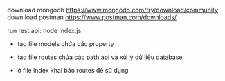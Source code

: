 download mongodb https://www.mongodb.com/try/download/community
down load postman https://www.postman.com/downloads/

run rest api: node index.js

- tạo file models chứa các property

- tạo file routes chứa các path api và xử lý dữ liệu database

- ở file index khai báo routes để sử dụng
